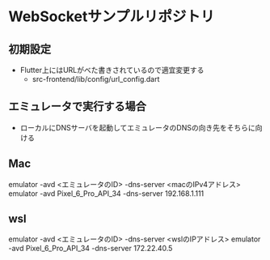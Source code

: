 # WebSocketサンプルリポジトリ

## 初期設定
- Flutter上にはURLがべた書きされているので適宜変更する
  - src-frontend/lib/config/url_config.dart

## エミュレータで実行する場合
- ローカルにDNSサーバを起動してエミュレータのDNSの向き先をそちらに向ける
## Mac
emulator -avd <エミュレータのID> -dns-server <macのIPv4アドレス>
emulator -avd Pixel_6_Pro_API_34 -dns-server 192.168.1.111

## wsl
emulator -avd <エミュレータのID> -dns-server <wslのIPアドレス>
emulator -avd Pixel_6_Pro_API_34 -dns-server 172.22.40.5

